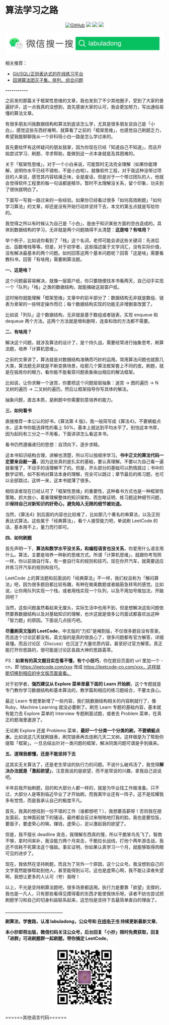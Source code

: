 # 算法学习之路


<p align='center'>
<a href="https://github.com/labuladong/fucking-algorithm" target="view_window"><img alt="GitHub" src="https://img.shields.io/github/stars/labuladong/fucking-algorithm?label=Stars&style=flat-square&logo=GitHub"></a>
<a href="https://www.zhihu.com/people/labuladong"><img src="https://img.shields.io/badge/%E7%9F%A5%E4%B9%8E-@labuladong-000000.svg?style=flat-square&logo=Zhihu"></a>
<a href="https://i.loli.net/2020/10/10/MhRTyUKfXZOlQYN.jpg"><img src="https://img.shields.io/badge/公众号-@labuladong-000000.svg?style=flat-square&logo=WeChat"></a>
<a href="https://space.bilibili.com/14089380"><img src="https://img.shields.io/badge/B站-@labuladong-000000.svg?style=flat-square&logo=Bilibili"></a>
</p>

![](../pictures/souyisou.png)

相关推荐：
  * [Git/SQL/正则表达式的在线练习平台](https://labuladong.gitbook.io/algo/)
  * [回溯算法团灭子集、排列、组合问题](https://labuladong.gitbook.io/algo/)

**-----------**

之前发的那篇关于框架性思维的文章，我也发到了不少其他圈子，受到了大家的普遍好评，这一点我真的没想到，首先感谢大家的认可，我会更加努力，写出通俗易懂的算法文章。

有很多朋友问我数据结构和算法到底该怎么学，尤其是很多朋友说自己是「小白」，感觉这些东西好难啊，就算看了之前的「框架思维」，也感觉自己刷题乏力，希望我能聊聊我从一个非科班小白一路是怎么学过来的。

首先要给怀有这样疑问的朋友鼓掌，因为你现在已经「知道自己不知道」，而且开始尝试学习、刷题、寻求帮助，能做到这一点本身就是及其困难的。

关于「框架性思维」，对于一个小白来说，可能暂时无法完全理解（如果你能理解，说明你水平已经不错啦，不是小白啦）。就像软件工程，对于我这种没带过项目的人来说，感觉其内容枯燥乏味，全是废话，但是对于一个带过团队的人，他就会觉得软件工程里的每一句话都是精华。暂时不太理解没关系，留个印象，功夫到了很快就明白了。

下面写一写我一路过来的一些经验。如果你已经看过很多「如何高效刷题」「如何学习算法」的文章，却还是没有开始行动并坚持下去，本文的第五点就是写给你的。

我觉得之所以有时候认为自己是「小白」，是由于知识某些方面的空白造成的。具体到数据结构的学习，无非就是两个问题搞得不太清楚：**这是啥？有啥用？**

举个例子，比如说你看到了「栈」这个名词，老师可能会讲这些关键词：先进后出、函数堆栈等等。但是，对于初学者，这些描述属于文学词汇，没有实际价值，没有解决最基本的两个问题。如何回答这两个基本问题呢？回答「这是啥」需要看教科书，回答「有啥用」需要刷算法题。

**一、这是啥？**

这个问题最容易解决，就像一层窗户纸，你只要随便找本书看两天，自己动手实现一个「队列」「栈」之类的数据结构，就能捅破这层窗户纸。

这时候你就能理解「框架思维」文章中的前半部分了：数据结构无非就是数组、链表为骨架的一些特定操作而已；每个数据结构实现的功能无非增删查改罢了。

比如说「列队」这个数据结构，无非就是基于数组或者链表，实现 enqueue 和 dequeue 两个方法。这两个方法就是增和删呀，连查和改的方法都不需要。

**二、有啥用？**

解决这个问题，就涉及算法的设计了，是个持久战，需要经常进行抽象思考，刷算法题，培养「计算机思维」。

之前的文章讲了，算法就是对数据结构准确而巧妙的运用。常用算法问题也就那几大类，算法题无非就是不断变换场景，给那几个算法框架套上不同的皮。刷题，就是在锻炼你的眼力，看你能不能看穿问题表象揪出相应的解法框架。

比如说，让你求解一个迷宫，你要把这个问题层层抽象：迷宫 -> 图的遍历 -> N 叉树的遍历 -> 二叉树的遍历。然后让框架指导你写具体的解法。

抽象问题，直击本质，是刷题中你需要刻意培养的能力。

**三、如何看书**

直接推荐一本公认的好书，《算法第 4 版》，我一般简写成《算法4》。不要蜻蜓点水，这本书你能选择性的看上 50%，基本上就达到平均水平了。别怕这本书厚，因为起码有三分之一不用看，下面讲讲怎么看这本书。

看书仍然遵循递归的思想：自顶向下，逐步求精。

这本书知识结构合理，讲解也清楚，所以可以按顺序学习。**书中正文的算法代码一定要亲自敲一遍**，因为这些真的是扎实的基础，要认真理解。不要以为自己看一遍就看懂了，不动手的话理解不了的。但是，开头部分的基础可以酌情跳过；书中的数学证明，如不影响对算法本身的理解，完全可以跳过；章节最后的练习题，也可以全部跳过。这样一来，这本书就薄了很多。

相信读者现在已经认可了「框架性思维」的重要性，这种看书方式也是一种框架性策略，抓大放小，着重理解整体的知识架构，而忽略证明、练习题这种细节问题，即**保持自己对新知识的好奇心，避免陷入无限的细节被劝退。**

当然，《算法4》到后面的内容也比较难了，比如那几个著名的串算法，以及正则表达式算法。这些属于「经典算法」，看个人接受能力吧，单说刷 LeetCode 的话，基本用不上，量力而行即可。

**四、如何刷题**

首先声明一下，**算法和数学水平没关系，和编程语言也没关系**，你爱用什么语言用什么。算法，主要是培养一种新的思维方式。所谓「计算机思维」，就跟你考驾照一样，你以前骑自行车，有一套自行车的规则和技巧，现在你开汽车，就需要适应并练习开汽车的规则和技巧。

LeetCode 上的算法题和前面说的「经典算法」不一样，我们权且称为「解闷算法」吧，因为很多题目都比较有趣，有种在做奥数题或者脑筋急转弯的感觉。比如说，让你用队列实现一个栈，或者用栈实现一个队列，以及不用加号做加法，开脑洞吧？

当然，这些问题虽然看起来无厘头，实际生活中也用不到，但是想解决这些问题依然要靠数据结构以及对基础知识的理解，也许这就是很多公司面试都喜欢出这种「智力题」的原因。下面说几点技巧吧。

**尽量刷英文版的 LeetCode**，中文版的“力扣”是阉割版，不仅很多题目没有答案，而且连个讨论区都没有。英文版的是真的很良心了，很多问题都有官方解答，详细易懂。而且讨论区（Discuss）也沉淀了大量优质内容，甚至好过官方解答。真正能打开你思路的，很可能是讨论区各路大神的思路荟萃。

PS：**如果有的英文题目实在看不懂，有个小技巧**，你在题目页面的 url 里加一个 -cn，即 https://leetcode.com/xxx 改成 https://leetcode-cn.com/xxx，这样就能切换到相应的中文版页面查看。

对于初学者，**强烈建议从 Explore 菜单里最下面的 Learn 开始刷**，这个专题就是专门教你学习数据结构和基本算法的，教学篇和相应的练习题结合，不要太良心。

最近 Learn 专题里新增了一些内容，我们挑数据结构相关的内容刷就行了，像 Ruby，Machine Learning 就没必要刷了。刷完 Learn 专题的基础内容，基本就有能力去 Explore 菜单的 Interview 专题刷面试题，或者去 Problem 菜单，在真正的题海里遨游了。

无论刷 Explore 还是 Problems 菜单，**最好一个分类一个分类的刷，不要蜻蜓点水**。比如说这几天就刷链表，刷完链表再去连刷几天二叉树。这样做是为了帮助你提取「框架」。一旦总结出针对一类问题的框架，解决同类问题可谓是手到擒来。

**五、道理我都懂，还是不能坚持下去**

这其实无关算法了，还是老生常谈的执行力的问题。不说什么破鸡汤了，我觉得**解决办法就是「激起欲望」**，注意我说的是欲望，而不是常说的兴趣，拿我自己说说吧。

半年前我开始刷题，目的和大部分人都一样的，就是为毕业找工作做准备。只不过，大部分人是等到临近毕业了才开始刷，而我离毕业还有一阵子。这不是炫耀我多有觉悟，而是我承认自己的极度平凡。

首先，我真的想找到一份不错的工作（谁都想吧？），我想要高薪呀！否则我在朋友面前，女神面前放下的骚话，最终都会反过来啪啪地打我的脸。我也是要恰饭，要面子，要虚荣心的嘛。赚钱，虚荣心，足以激起我的欲望了。

但是，我不擅长 deadline 突击，我理解东西真的慢，所以干脆笨鸟先飞了。智商不够，拿时间来补，我没能力两个月突击，干脆拉长战线，打他个两年游击战，我还不信耗不死算法这个强敌。事实证明，你如果认真学习一个月，就能够取得肉眼可见的进步了。

现在，我依然在坚持刷题，而且为了另外一个原因，这个公众号。我没想到自己的文字竟然能够帮助到他人，甚至能得到认可。这也是虚荣心啊，我不能让读者失望啊，我想让更多的人认可（夸）我呀！

以上，不光是坚持刷算法题吧，很多场景都适用。执行力是要靠「欲望」支撑的，我也是一凡人，只有那些看得见摸得着的东西才能使我快乐呀。读者不妨也尝试把刷题学习和自己的切身利益联系起来，这恐怕是坚持下去最简单直白的理由了。



**＿＿＿＿＿＿＿＿＿＿＿＿＿**

**刷算法，学套路，认准 labuladong，公众号和 [在线电子书](https://labuladong.gitbook.io/algo/) 持续更新最新文章**。

**本小抄即将出版，微信扫码关注公众号，后台回复「小抄」限时免费获取，回复「进群」可进刷题群一起刷题，带你搞定 LeetCode**。

<p align='center'>
<img src="../pictures/qrcode.jpg" width=200 >
</p>

======其他语言代码======